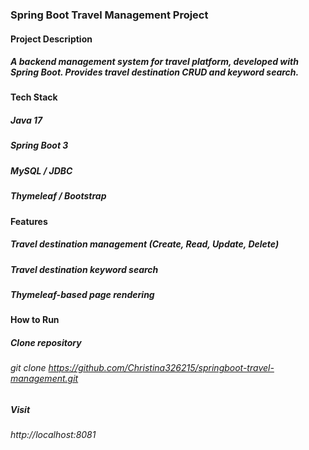 ### Spring Boot Travel Management Project

#### Project Description

##### A backend management system for travel platform, developed with Spring Boot. Provides travel destination CRUD and keyword search.

#### Tech Stack

##### Java 17

##### Spring Boot 3

##### MySQL / JDBC

##### Thymeleaf / Bootstrap

#### Features

##### Travel destination management (Create, Read, Update, Delete)

##### Travel destination keyword search

##### Thymeleaf-based page rendering

#### How to Run

##### Clone repository
###### git clone https://github.com/Christina326215/springboot-travel-management.git

##### Visit
###### http://localhost:8081

